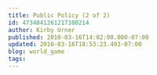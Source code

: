 ```yaml
---
title: Public Policy (2 of 2)
id: 4734041261217380214
author: Kirby Urner
published: 2010-03-16T14:02:00.000-07:00
updated: 2010-03-16T18:53:23.493-07:00
blog: world_game
tags: 
---
```


